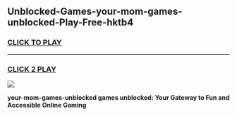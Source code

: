 
## Unblocked-Games-your-mom-games-unblocked-Play-Free-hktb4
<h3>
<a href="https://premium76.site?title=your-mom-games-unblocked&ref=17A">CLICK TO PLAY</a></h3>
<hr>

<h3>
<a href="https://premium76.site?title=your-mom-games-unblocked&ref=17A">CLICK 2 PLAY</a>
  
</h3>

<a href="https://premium76.site?title=your-mom-games-unblocked&ref=17A"><img src="https://clearcache.store/games.png"></a>


**your-mom-games-unblocked games unblocked: Your Gateway to Fun and Accessible Online Gaming**
